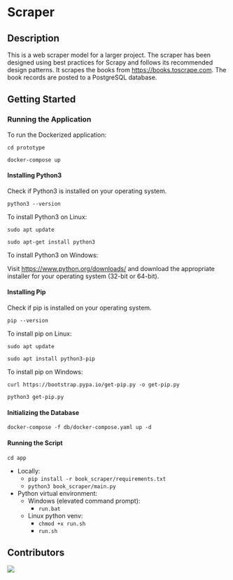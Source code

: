 # Scraper

## Description

This is a web scraper model for a larger project. The scraper has been designed using best practices for Scrapy and 
follows its recommended design patterns. It scrapes the books from https://books.toscrape.com.
The book records are posted to a PostgreSQL database.

## Getting Started

### Running the Application

To run the Dockerized application:

`cd prototype`

`docker-compose up`

#### Installing Python3

Check if Python3 is installed on your operating system.

`python3 --version`

To install Python3 on Linux:

`sudo apt update`

`sudo apt-get install python3`

To install Python3 on Windows:

Visit https://www.python.org/downloads/ and download the appropriate
installer for your operating system (32-bit or 64-bit).

#### Installing Pip
Check if pip is installed on your operating system.

`pip --version`

To install pip on Linux:

`sudo apt update`

`sudo apt install python3-pip`

To install pip on Windows:

`curl https://bootstrap.pypa.io/get-pip.py -o get-pip.py`

`python3 get-pip.py`

#### Initializing the Database

`docker-compose -f db/docker-compose.yaml up -d`

#### Running the Script
`cd app`
- Locally: 
  - `pip install -r book_scraper/requirements.txt`
  - `python3 book_scraper/main.py`
- Python virtual environment:
  - Windows (elevated command prompt): 
    - `run.bat`
  - Linux python venv: 
    - `chmod +x run.sh`
    - `run.sh`

## Contributors

<a href = "https://github.com/aardzark/Scraper/graphs/contributors">
  <img src="https://github.com/aardzark.png?size=50">
</a>